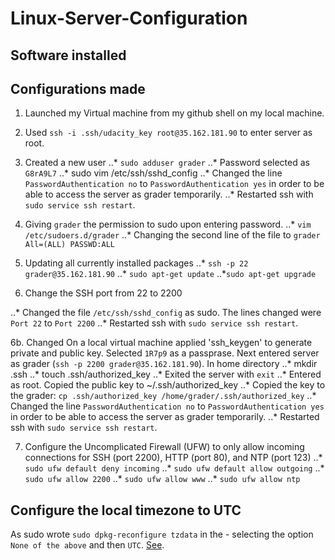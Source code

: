 # Linux-Server-Configuration



## Software installed


## Configurations made

1. Launched my Virtual machine from my github shell on my local machine.

2. Used  `ssh -i .ssh/udacity_key root@35.162.181.90` to enter server as root.

3. Created a new user
..* `sudo adduser grader`
..* Password selected as `G8rA9L7`
..* sudo vim /etc/ssh/sshd_config
..* Changed the line `PasswordAuthentication no` to `PasswordAuthentication yes` in order to be able to access the server as grader temporarily.
..* Restarted ssh with `sudo service ssh restart`.

4. Giving `grader` the permission to sudo upon entering password.
..* `vim /etc/sudoers.d/grader`
..* Changing the second line of the file to `grader All=(ALL) PASSWD:ALL`

5. Updating all currently installed packages
..* `ssh -p 22 grader@35.162.181.90`
..* `sudo apt-get update`
..*`sudo apt-get upgrade`

6. Change the SSH port from 22 to 2200

..* Changed the file `/etc/ssh/sshd_config` as sudo. The lines changed were `Port 22` to `Port 2200`
..* Restarted ssh with `sudo service ssh restart`.

6b. Changed
	On a local virtual machine applied 'ssh_keygen' to generate private and public key. Selected `1R7p9` as a passprase. Next entered server as grader (`ssh -p 2200 grader@35.162.181.90`). In home directory
	..* mkdir .ssh
	..* touch .ssh/authorized_key
	..* Exited the server with `exit`
	..* Entered as root. Copied the public key to ~/.ssh/authorized_key
	..* Copied the key to the grader: `cp .ssh/authorized_key /home/grader/.ssh/authorized_key`
	..* Changed the line `PasswordAuthentication no` to `PasswordAuthentication yes` in order to be able to access the server as grader temporarily.
	..* Restarted ssh with `sudo service ssh restart`.

7. Configure the Uncomplicated Firewall (UFW) to only allow incoming connections for SSH (port 2200), HTTP (port 80), and NTP (port 123)
..* `sudo ufw default deny incoming`
..* `sudo ufw default allow outgoing`
..* `sudo ufw allow 2200`
..* `sudo ufw allow www`
..* `sudo ufw allow ntp`

## Configure the local timezone to UTC

As sudo wrote `sudo dpkg-reconfigure tzdata` in the - selecting the option `None of the above` and then `UTC`. [See](http://askubuntu.com/questions/138423/how-do-i-change-my-timezone-to-utc-gmt).



##
